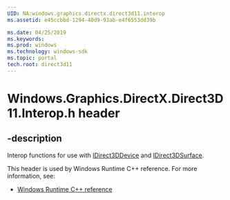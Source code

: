 ```yaml
---
UID: NA:windows.graphics.directx.direct3d11.interop
ms.assetid: e45ccbbd-1294-40d9-93ab-e4f6553dd39b

ms.date: 04/25/2019
ms.keywords: 
ms.prod: windows
ms.technology: windows-sdk
ms.topic: portal
tech.root: direct3d11
---
```


# Windows.Graphics.DirectX.Direct3D11.Interop.h header

## -description

Interop functions for use with [IDirect3DDevice](/uwp/api/windows.graphics.directx.direct3d11.idirect3ddevice) and [IDirect3DSurface](/uwp/api/windows.graphics.directx.direct3d11.idirect3dsurface).

This header is used by Windows Runtime C++ reference. For more information, see:

- [Windows Runtime C++ reference](../_winrt/index.md)

